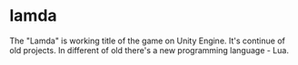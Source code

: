 # lamda

The "Lamda" is working title of the game on Unity Engine.
It's continue of old projects. In different of old there's a new programming language - Lua.
